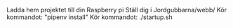 Ladda hem projektet till din Raspberry pi
Ställ dig i Jordgubbarna/webb/
Kör kommandot: "pipenv install"
Kör kommandot: ./startup.sh
